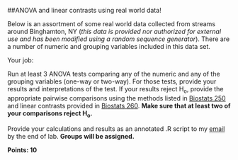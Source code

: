 ##ANOVA and linear contrasts using real world data!

Below is an assortment of some real world data collected from streams around Binghamton, NY (*this data is provided nor authorized for external use and has been modified using a random sequence generator*). There are a number of numeric and grouping variables included in this data set.

Your job: 

Run at least 3 ANOVA tests comparing any of the numeric and any of the grouping variables (one-way or two-way). For those tests, provide your results and interpretations of the test. If your results reject H<sub>o</sub>, provide the appropriate pairwise comparisons using the methods listed in [Biostats 250](http://biotoolbox.binghamton.edu/Biostatistics/2014%20Biostatistics%20Zar/Biostatistics%20Worksheets%20pdf/250-2010%20Biostatistics.pdf) and linear contrasts provided in [Biostats 260](http://biotoolbox.binghamton.edu/Biostatistics/2014%20Biostatistics%20Zar/Biostatistics%20Worksheets%20pdf/260-2010%20Biostatistics.pdf). **Make sure that at least two of your comparisons reject H<sub>o</sub>.**

Provide your calculations and results as an annotated .R script to my [email](mailto:mlundqu1@binghamton.edu) by the end of lab. **Groups will be assigned.**

**Points: 10**